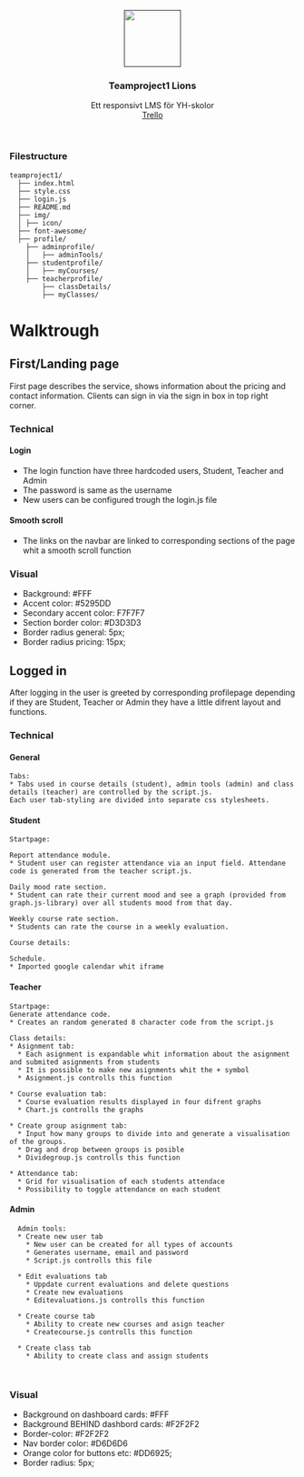 <p align="center">
  <a href="">
    <img src="https://lh3.googleusercontent.com/oFlHrHIHr3IT0KgbFVmNjCsI7PDzdm6YQj9WhXpaPiM7elyTXpHlNDLklr5RElpG3gM=h310" alt="" width=100 height=100>
  </a>

  <h3 align="center">Teamproject1 Lions</h3>

  <p align="center">
    Ett responsivt LMS för YH-skolor <br>
  <a href="https://trello.com/b/nOapM9nK/projektarbete">Trello</a>


  </p>
</p>

<br>


### Filestructure
```
teamproject1/					
  ├── index.html				
  ├── style.css				
  ├── login.js				
  ├── README.md				
  ├── img/			
  │	├── icon/		
  ├── font-awesome/			
  ├── profile/			
  	├── adminprofile/		
	│	├── adminTools/	
	├── studentprofile/
	│	├── myCourses/
	├── teacherprofile/		
		├── classDetails/
		├── myClasses/
```
# Walktrough

## First/Landing page
First page describes the service, shows information about the pricing and contact information.
Clients can sign in via the sign in box in top right corner.
### Technical

#### Login
* The login function have three hardcoded users, Student, Teacher and Admin
* The password is same as the username
* New users can be configured trough the login.js file

#### Smooth scroll
* The links on the navbar are linked to corresponding sections of the page whit a smooth scroll function

### Visual
* Background: #FFF
* Accent color: #5295DD
* Secondary accent color: F7F7F7
* Section border color: #D3D3D3
* Border radius general: 5px;
* Border radius pricing: 15px;


## Logged in
After logging in the user is greeted by corresponding profilepage depending if they are Student, Teacher or Admin they have a little difrent layout and functions.

### Technical

#### General
```
Tabs:
* Tabs used in course details (student), admin tools (admin) and class details (teacher) are controlled by the script.js. 
Each user tab-styling are divided into separate css stylesheets. 
```

#### Student
```
Startpage:

Report attendance module. 
* Student user can register attendance via an input field. Attendane code is generated from the teacher script.js. 

Daily mood rate section. 
* Student can rate their current mood and see a graph (provided from graph.js-library) over all students mood from that day. 

Weekly course rate section. 
* Students can rate the course in a weekly evaluation. 
```
```
Course details:

Schedule. 
* Imported google calendar whit iframe

```
#### Teacher
```
Startpage:
Generate attendance code.
* Creates an random generated 8 character code from the script.js
```
```
Class details:
* Asignment tab:
  * Each asignment is expandable whit information about the asignment and submited asignments from students
  * It is possible to make new asignments whit the + symbol
  * Asignment.js controlls this function
  
* Course evaluation tab:
  * Course evaluation results displayed in four difrent graphs
  * Chart.js controlls the graphs

* Create group asignment tab:
  * Input how many groups to divide into and generate a visualisation of the groups.
  * Drag and drop between groups is posible
  * Dividegroup.js controlls this function

* Attendance tab:
  * Grid for visualisation of each students attendace
  * Possibility to toggle attendance on each student
  ```
#### Admin
```
  Admin tools:
  * Create new user tab
    * New user can be created for all types of accounts
    * Generates username, email and password 
    * Script.js controlls this file
    
  * Edit evaluations tab
    * Uppdate current evaluations and delete questions
    * Create new evaluations
    * Editevaluations.js controlls this function
    
  * Create course tab
    * Ability to create new courses and asign teacher
    * Createcourse.js controlls this function
  
  * Create class tab
    * Ability to create class and assign students
    
    
```





### Visual
* Background on dashboard cards: #FFF
* Background BEHIND dashbord cards: #F2F2F2
* Border-color: #F2F2F2 
* Nav border color: #D6D6D6
* Orange color for buttons etc: #DD6925;
* Border radius: 5px;

